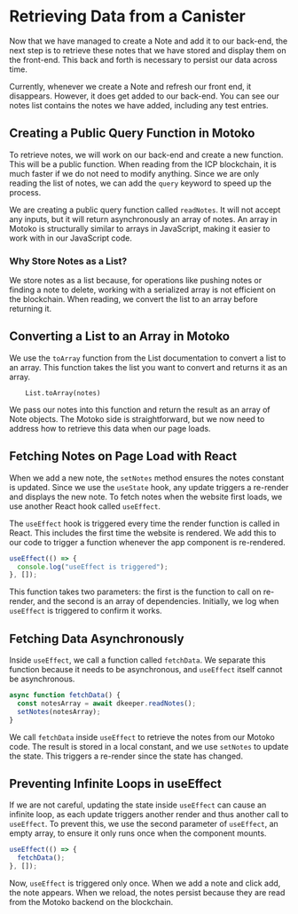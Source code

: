 # Retrieving Data from a Canister

Now that we have managed to create a Note and add it to our back-end, the next step is to retrieve these notes that we have stored and display them on the front-end. This back and forth is necessary to persist our data across time.

Currently, whenever we create a Note and refresh our front end, it disappears. However, it does get added to our back-end. You can see our notes list contains the notes we have added, including any test entries.

## Creating a Public Query Function in Motoko

To retrieve notes, we will work on our back-end and create a new function. This will be a public function. When reading from the ICP blockchain, it is much faster if we do not need to modify anything. Since we are only reading the list of notes, we can add the `query` keyword to speed up the process.

We are creating a public query function called `readNotes`. It will not accept any inputs, but it will return asynchronously an array of notes. An array in Motoko is structurally similar to arrays in JavaScript, making it easier to work with in our JavaScript code.

### Why Store Notes as a List?

We store notes as a list because, for operations like pushing notes or finding a note to delete, working with a serialized array is not efficient on the blockchain. When reading, we convert the list to an array before returning it.

## Converting a List to an Array in Motoko

We use the `toArray` function from the List documentation to convert a list to an array. This function takes the list you want to convert and returns it as an array.

```mo
    List.toArray(notes)
```

We pass our notes into this function and return the result as an array of Note objects. The Motoko side is straightforward, but we now need to address how to retrieve this data when our page loads.

## Fetching Notes on Page Load with React

When we add a new note, the `setNotes` method ensures the notes constant is updated. Since we use the `useState` hook, any update triggers a re-render and displays the new note. To fetch notes when the website first loads, we use another React hook called `useEffect`.

The `useEffect` hook is triggered every time the render function is called in React. This includes the first time the website is rendered. We add this to our code to trigger a function whenever the app component is re-rendered.

```js
useEffect(() => {
  console.log("useEffect is triggered");
}, []);
```

This function takes two parameters: the first is the function to call on re-render, and the second is an array of dependencies. Initially, we log when `useEffect` is triggered to confirm it works.

## Fetching Data Asynchronously

Inside `useEffect`, we call a function called `fetchData`. We separate this function because it needs to be asynchronous, and `useEffect` itself cannot be asynchronous.

```js
async function fetchData() {
  const notesArray = await dkeeper.readNotes();
  setNotes(notesArray);
}
```

We call `fetchData` inside `useEffect` to retrieve the notes from our Motoko code. The result is stored in a local constant, and we use `setNotes` to update the state. This triggers a re-render since the state has changed.

## Preventing Infinite Loops in useEffect

If we are not careful, updating the state inside `useEffect` can cause an infinite loop, as each update triggers another render and thus another call to `useEffect`. To prevent this, we use the second parameter of `useEffect`, an empty array, to ensure it only runs once when the component mounts.

```js
useEffect(() => {
  fetchData();
}, []);
```

Now, `useEffect` is triggered only once. When we add a note and click add, the note appears. When we reload, the notes persist because they are read from the Motoko backend on the blockchain.
